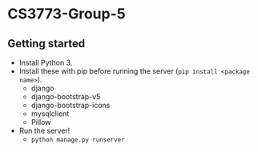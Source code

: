 # CS3773-Group-5
## Getting started
- Install Python 3.
- Install these with pip before running the server (`pip install <package name>`).
    - django
    - django-bootstrap-v5
    - django-bootstrap-icons
    - mysqlclient
    - Pillow
- Run the server!
    - `python manage.py runserver`
